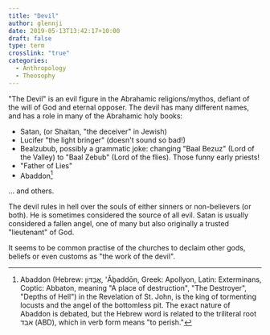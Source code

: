 ```yaml
---
title: "Devil"
author: glennji
date: 2019-05-13T13:42:17+10:00
draft: false
type: term
crosslink: "true"
categories:
  - Anthropology
  - Theosophy
---
```

"The Devil" is an evil figure in the Abrahamic religions/mythos, defiant of the will of God and eternal opposer. The devil has many different names, and has a role in many of the Abrahamic holy books:

 * Satan, (or Shaitan, "the deceiver" in Jewish)
 * Lucifer "the light bringer" (doesn't sound so bad!)
 * Bealzubub, possibly a grammatic joke: changing "Baal Bezuz" (Lord of the Valley) to "Baal Zebub" (Lord of the flies). Those funny early priests!
 * "Father of Lies"
 * Abaddon[^1]

... and others.

[^1]: Abaddon (Hebrew: אֲבַדּוֹן, 'Ǎḇaddōn, Greek: Apollyon, Latin: Exterminans, Coptic: Abbaton, meaning "A place of destruction", "The Destroyer", "Depths of Hell") in the Revelation of St. John, is the king of tormenting locusts and the angel of the bottomless pit. The exact nature of Abaddon is debated, but the Hebrew word is related to the triliteral root אבד (ABD), which in verb form means "to perish."

The devil rules in hell over the souls of either sinners or non-believers (or both). He is sometimes considered the source of all evil. Satan is usually considered a fallen angel, one of many but also originally a trusted "lieutenant" of God.

It seems to be common practise of the churches to declaim other gods, beliefs or even customs as "the work of the devil".
